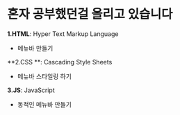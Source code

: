 # 혼자 공부했던걸 올리고 있습니다
**1.HTML**: Hyper Text Markup Language 
- 메뉴바 만들기

**2.CSS **: Cascading Style Sheets
- 메뉴바 스타일링 하기

**3.JS**: JavaScript
- 동적인 메뉴바 만들기
